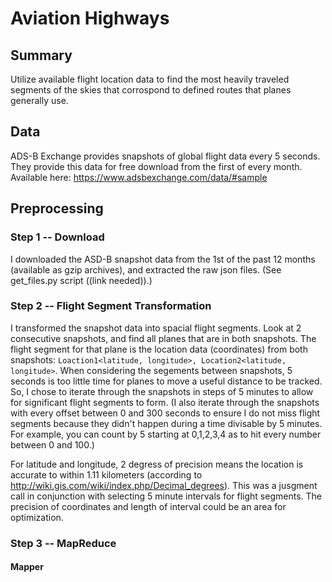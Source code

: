 # Aviation Highways

## Summary
Utilize available flight location data to find the most heavily traveled segments of the skies that corrospond to defined routes that planes generally use.

## Data
ADS-B Exchange provides snapshots of global flight data every 5 seconds. They provide this data for free download from the first of every month. Available here: https://www.adsbexchange.com/data/#sample

## Preprocessing

### Step 1 -- Download
I downloaded the ASD-B snapshot data from the 1st of the past 12 months (available as gzip archives), and extracted the raw json files. (See get_files.py script ((link needed)).)

### Step 2 -- Flight Segment Transformation
I transformed the snapshot data into spacial flight segments. Look at 2 consecutive snapshots, and find all planes that are in both snapshots. The flight segment for that plane is the location data (coordinates) from both snapshots: `Loaction1<latitude, longitude>, Location2<latitude, longitude>`. When considering the segements between snapshots, 5 seconds is too little time for planes to move a useful distance to be tracked. So, I chose to iterate through the snapshots in steps of 5 minutes to allow for significant flight segments to form. (I also iterate through the snapshots with every offset between 0 and 300 seconds to ensure I do not miss flight segments because they didn't happen during a time divisable by 5 minutes. For example, you can count by 5 starting at 0,1,2,3,4 as to hit every number between 0 and 100.)

For latitude and longitude, 2 degress of precision means the location is accurate to within 1.11 kilometers (according to http://wiki.gis.com/wiki/index.php/Decimal_degrees). This was a jusgment call in conjunction with selecting 5 minute intervals for flight segments. The precision of coordinates and length of interval could be an area for optimization.


### Step 3 -- MapReduce

#### Mapper
